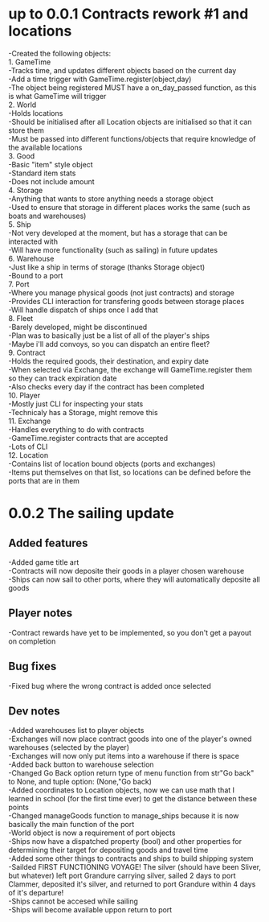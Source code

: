 # up to 0.0.1 Contracts rework #1 and locations
-Created the following objects:  
    1. GameTime  
        -Tracks time, and updates different objects based on the current day  
        -Add a time trigger with GameTime.register(object,day)  
        -The object being registered MUST have a on_day_passed function, as this is what GameTime will trigger  
    2. World  
        -Holds locations  
        -Should be initialised after all Location objects are initialised so that it can store them  
        -Must be passed into different functions/objects that require knowledge of the available locations    
    3. Good  
        -Basic "item" style object  
        -Standard item stats   
        -Does not include amount  
    4. Storage  
        -Anything that wants to store anything needs a storage object  
        -Used to ensure that storage in different places works the same (such as boats and warehouses)  
    5. Ship  
        -Not very developed at the moment, but has a storage that can be interacted with  
        -Will have more functionality (such as sailing) in future updates  
    6. Warehouse  
        -Just like a ship in terms of storage (thanks Storage object)  
        -Bound to a port  
    7. Port  
        -Where you manage physical goods (not just contracts) and storage  
        -Provides CLI interaction for transfering goods between storage places  
        -Will handle dispatch of ships once I add that  
    8. Fleet  
        -Barely developed, might be discontinued  
        -Plan was to basically just be a list of all of the player's ships  
        -Maybe i'll add convoys, so you can dispatch an entire fleet?  
    9. Contract  
        -Holds the required goods, their destination, and expiry date  
        -When selected via Exchange, the exchange will GameTime.register them so they can track expiration date  
        -Also checks every day if the contract has been completed  
    10. Player  
        -Mostly just CLI for inspecting your stats  
        -Technicaly has a Storage, might remove this  
    11. Exchange  
        -Handles everything to do with contracts  
        -GameTime.register contracts that are accepted  
        -Lots of CLI  
    12. Location  
        -Contains list of location bound objects (ports and exchanges)  
        -Items put themselves on that list, so locations can be defined before the ports that are in them  
  
# 0.0.2 The sailing update
## Added features  
-Added game title art  
-Contracts will now deposite their goods in a player chosen warehouse  
-Ships can now sail to other ports, where they will automatically deposite all goods  
  
## Player notes  
-Contract rewards have yet to be implemented, so you don't get a payout on completion
  
## Bug fixes
-Fixed bug where the wrong contract is added once selected  
  
## Dev notes  
-Added warehouses list to player objects  
-Exchanges will now place contract goods into one of the player's owned warehouses (selected by the player)  
-Exchanges will now only put items into a warehouse if there is space  
-Added back button to warehouse selection  
-Changed Go Back option return type of menu function from str"Go back" to None, and tuple option: (None,"Go back)  
-Added coordinates to Location objects, now we can use math that I learned in school (for the first time ever) to get the distance between these points  
-Changed manageGoods function to manage_ships because it is now basically the main function of the port  
-World object is now a requirement of port objects  
-Ships now have a dispatched property (bool) and other properties for determining their target for depositing goods and travel time  
-Added some other things to contracts and ships to build shipping system  
-Sailded FIRST FUNCTIONING VOYAGE! The silver (should have been Sliver, but whatever) left port Grandure carrying silver, sailed 2 days to port Clammer, deposited it's silver, and returned to port Grandure within 4 days of it's departure!  
-Ships cannot be accesed while sailing  
-Ships will become available uppon return to port  